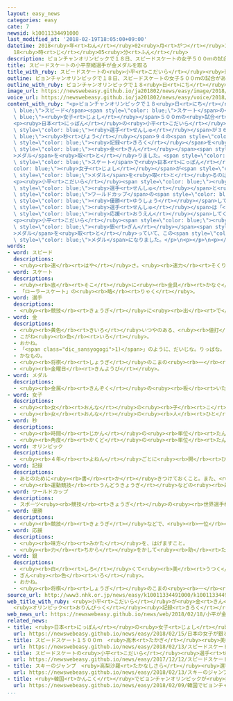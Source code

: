 ```yaml
---
layout: easy_news
categories: easy
cate: 7
newsid: k10011334491000
last_modified_at: '2018-02-19T18:05:00+09:00'
datetime: 2018<ruby>年<rt>ねん</rt></ruby>02<ruby>月<rt>がつ</rt></ruby>19<ruby>日<rt>にち</rt></ruby>
  18<ruby>時<rt>じ</rt></ruby>05<ruby>分<rt>ふん</rt></ruby>
description: ピョンチャンオリンピックで１８日、スピードスケートの女子５００ｍの試合がありました。
title: スピードスケートの小平奈緒選手が金メダルを取る
title_with_ruby: スピードスケートの<ruby>小平<rt>こだいら</rt></ruby><ruby>奈緒<rt>なお</rt></ruby><ruby>選手<rt>せんしゅ</rt></ruby>が<ruby>金<rt>きん</rt></ruby>メダルを<ruby>取<rt>と</rt></ruby>る
outline: ピョンチャンオリンピックで１８日、スピードスケートの女子５００ｍの試合がありました。
outline_with_ruby: ピョンチャンオリンピックで１８<ruby>日<rt>にち</rt></ruby>、スピードスケートの<ruby>女子<rt>じょし</rt></ruby>５００ｍの<ruby>試合<rt>しあい</rt></ruby>がありました。
image_url: https://newswebeasy.github.io/ja201802/news/easy/image/2018/02/19/k10011334491000.jpg
voice_url: https://newswebeasy.github.io/ja201802/news/easy/voice/2018/02/19/k10011334491000.mp3
content_with_ruby: "<p>ピョンチャンオリンピックで１８<ruby>日<rt>にち</rt></ruby>、<span style=\"color:\
  \ blue;\">スピード</span><span style=\"color: blue;\">スケート</span>の<span style=\"color:\
  \ blue;\"><ruby>女子<rt>じょし</rt></ruby></span>５００ｍの<ruby>試合<rt>しあい</rt></ruby>がありました。</p>\n\
  <p><ruby>日本<rt>にっぽん</rt></ruby>の<ruby>小平<rt>こだいら</rt></ruby><ruby>奈緒<rt>なお</rt></ruby><span\
  \ style=\"color: blue;\"><ruby>選手<rt>せんしゅ</rt></ruby></span>が３６<span style=\"color:\
  \ blue;\"><ruby>秒<rt>びょう</rt></ruby></span>９４の<span style=\"color: blue;\">オリンピック</span>の<ruby>新<rt>あたら</rt></ruby>しい<span\
  \ style=\"color: blue;\"><ruby>記録<rt>きろく</rt></ruby></span>を<ruby>作<rt>つく</rt></ruby>って、<span\
  \ style=\"color: blue;\"><ruby>金<rt>きん</rt></ruby></span><span style=\"color: blue;\"\
  >メダル</span>を<ruby>取<rt>と</rt></ruby>りました。<span style=\"color: blue;\">スピード</span><span\
  \ style=\"color: blue;\">スケート</span>で<ruby>日本<rt>にっぽん</rt></ruby>の<span style=\"\
  color: blue;\"><ruby>女子<rt>じょし</rt></ruby></span>が<span style=\"color: blue;\"><ruby>金<rt>きん</rt></ruby></span><span\
  \ style=\"color: blue;\">メダル</span>を<ruby>取<rt>と</rt></ruby>るのは<ruby>初<rt>はじ</rt></ruby>めてです。</p>\n\
  <p><ruby>小平<rt>こだいら</rt></ruby><span style=\"color: blue;\"><ruby>選手<rt>せんしゅ</rt></ruby></span>は<ruby>長野県<rt>ながのけん</rt></ruby>で<ruby>生<rt>う</rt></ruby>まれて、<ruby>今<rt>いま</rt></ruby>３１<ruby>歳<rt>さい</rt></ruby>です。オランダで２<ruby>年<rt>ねん</rt></ruby><ruby>世界<rt>せかい</rt></ruby>の<span\
  \ style=\"color: blue;\"><ruby>選手<rt>せんしゅ</rt></ruby></span>と<ruby>一緒<rt>いっしょ</rt></ruby>に<ruby>練習<rt>れんしゅう</rt></ruby>したあと、<ruby>日本<rt>にっぽん</rt></ruby>で<ruby>練習<rt>れんしゅう</rt></ruby>を<ruby>続<rt>つづ</rt></ruby>けています。<span\
  \ style=\"color: blue;\">ワールドカップ</span>の<span style=\"color: blue;\"><ruby>女子<rt>じょし</rt></ruby></span>５００ｍの<ruby>試合<rt>しあい</rt></ruby>で１５<ruby>回<rt>かい</rt></ruby><ruby>続<rt>つづ</rt></ruby>けて<span\
  \ style=\"color: blue;\"><ruby>優勝<rt>ゆうしょう</rt></ruby></span>しています。</p>\n<p><ruby>小平<rt>こだいら</rt></ruby><span\
  \ style=\"color: blue;\"><ruby>選手<rt>せんしゅ</rt></ruby></span>は「<ruby>自分<rt>じぶん</rt></ruby>が<ruby>持<rt>も</rt></ruby>っている<ruby>力<rt>ちから</rt></ruby>を<ruby>全部<rt>ぜんぶ</rt></ruby><ruby>出<rt>だ</rt></ruby>すことができました。<span\
  \ style=\"color: blue;\"><ruby>応援<rt>おうえん</rt></ruby></span>してくれたみんなにありがとうと<ruby>言<rt>い</rt></ruby>いたいです」と<ruby>話<rt>はな</rt></ruby>しました。</p>\n\
  <p><ruby>小平<rt>こだいら</rt></ruby><span style=\"color: blue;\"><ruby>選手<rt>せんしゅ</rt></ruby></span>は１０００ｍの<ruby>試合<rt>しあい</rt></ruby>でも<span\
  \ style=\"color: blue;\"><ruby>銀<rt>ぎん</rt></ruby></span><span style=\"color: blue;\"\
  >メダル</span>を<ruby>取<rt>と</rt></ruby>っていて、この<span style=\"color: blue;\">オリンピック</span>で２つ<ruby>目<rt>め</rt></ruby>の<span\
  \ style=\"color: blue;\">メダル</span>になりました。</p>\n<p></p>\n<p></p>"
words:
- word: スピード
  descriptions:
  - <ruby><rb>速</rb><rt>はや</rt></ruby>さ。<ruby><rb>速力</rb><rt>そくりょく</rt></ruby>。
- word: スケート
  descriptions:
  - <ruby><rb>底</rb><rt>そこ</rt></ruby>に<ruby><rb>金具</rb><rt>かなぐ</rt></ruby>の<ruby><rb>刃</rb><rt>は</rt></ruby>がついているくつをはいて、<ruby><rb>氷</rb><rt>こおり</rt></ruby>の<ruby><rb>上</rb><rt>うえ</rt></ruby>をすべるスポーツ。アイススケート。また、そのためのくつ。
  - 「ローラースケート」の<ruby><rb>略</rb><rt>りゃく</rt></ruby>。
- word: 選手
  descriptions:
  - <ruby><rb>競技</rb><rt>きょうぎ</rt></ruby>に<ruby><rb>出</rb><rt>で</rt></ruby>るために<ruby><rb>選</rb><rt>えら</rt></ruby>ばれた<ruby><rb>人</rb><rt>ひと</rt></ruby>。
- word: 金
  descriptions:
  - <ruby><rb>黄色</rb><rt>きいろ</rt></ruby>いつやのある、<ruby><rb>値打</rb><rt>ねう</rt></ruby>ちの<ruby><rb>高</rb><rt>たか</rt></ruby>い<ruby><rb>金属</rb><rt>きんぞく</rt></ruby>。こがね。
  - こがね<ruby><rb>色</rb><rt>いろ</rt></ruby>。
  - おかね。
  - 「<span class="dic_sansyogogi">1)</span>」のように、だいじな。りっぱな。
  - かなもの。
  - <ruby><rb>将棋</rb><rt>しょうぎ</rt></ruby>のこまの<ruby><rb>一</rb><rt>ひと</rt></ruby>つ。
  - <ruby><rb>金曜日</rb><rt>きんようび</rt></ruby>。
- word: メダル
  descriptions:
  - <ruby><rb>金属</rb><rt>きんぞく</rt></ruby>の<ruby><rb>板</rb><rt>いた</rt></ruby>に、<ruby><rb>絵</rb><rt>え</rt></ruby>や<ruby><rb>文字</rb><rt>もじ</rt></ruby>などをうきぼりにしたもの。<ruby><rb>記念品</rb><rt>きねんひん</rt></ruby>や<ruby><rb>賞品</rb><rt>しょうひん</rt></ruby>などにする。
- word: 女子
  descriptions:
  - <ruby><rb>女</rb><rt>おんな</rt></ruby>の<ruby><rb>子</rb><rt>こ</rt></ruby>。
  - <ruby><rb>女</rb><rt>おんな</rt></ruby>の<ruby><rb>人</rb><rt>ひと</rt></ruby>。<ruby><rb>女性</rb><rt>じょせい</rt></ruby>。
- word: 秒
  descriptions:
  - <ruby><rb>時間</rb><rt>じかん</rt></ruby>の<ruby><rb>単位</rb><rt>たんい</rt></ruby>。１<ruby><rb>分</rb><rt>ぷん</rt></ruby>の６０<ruby><rb>分</rb><rt>ぶん</rt></ruby>の１。
  - <ruby><rb>角度</rb><rt>かくど</rt></ruby>の<ruby><rb>単位</rb><rt>たんい</rt></ruby>。１<ruby><rb>分</rb><rt>ぷん</rt></ruby>の６０<ruby><rb>分</rb><rt>ぶん</rt></ruby>の１。
- word: オリンピック
  descriptions:
  - <ruby><rb>４年</rb><rt>よねん</rt></ruby>ごとに<ruby><rb>開</rb><rt>ひら</rt></ruby>かれ、<ruby><rb>世界</rb><rt>せかい</rt></ruby>じゅうの<ruby><rb>国々</rb><rt>くにぐに</rt></ruby>から<ruby><rb>選手</rb><rt>せんしゅ</rt></ruby>が<ruby><rb>参加</rb><rt>さんか</rt></ruby>する<ruby><rb>競技大会</rb><rt>きょうぎたいかい</rt></ruby>。<ruby><rb>古代</rb><rt>こだい</rt></ruby>ギリシャのオリンピアで<ruby><rb>開</rb><rt>ひら</rt></ruby>かれた<ruby><rb>古代</rb><rt>こだい</rt></ruby>オリンピックにならって、フランスのクーベルタンの<ruby><rb>力</rb><rt>ちから</rt></ruby>で、１８９６<ruby><rb>年</rb><rt>ねん</rt></ruby>にギリシャのアテネで<ruby><rb>開</rb><rt>ひら</rt></ruby>かれたのが、<ruby><rb>近代</rb><rt>きんだい</rt></ruby>オリンピックの<ruby><rb>始</rb><rt>はじ</rt></ruby>まり。<ruby><rb>五輪</rb><rt>ごりん</rt></ruby>。
- word: 記録
  descriptions:
  - あとのために<ruby><rb>書</rb><rt>か</rt></ruby>きつけておくこと。また、<ruby><rb>書</rb><rt>か</rt></ruby>きつけたもの。
  - <ruby><rb>運動競技</rb><rt>うんどうきょうぎ</rt></ruby>などの<ruby><rb>最高</rb><rt>さいこう</rt></ruby>の<ruby><rb>成績</rb><rt>せいせき</rt></ruby>。レコード。
- word: ワールドカップ
  descriptions:
  - スポーツ<ruby><rb>競技</rb><rt>きょうぎ</rt></ruby>の<ruby><rb>世界選手権大会</rb><rt>せかいせんしゅけんたいかい</rt></ruby>の<ruby><rb>優勝者</rb><rt>ゆうしょうしゃ</rt></ruby>にあたえられるカップ。また、そのカップを<ruby><rb>争</rb><rt>あらそ</rt></ruby>う<ruby><rb>大会</rb><rt>たいかい</rt></ruby>。<ruby><rb>W杯</rb><rt>ダブリューはい</rt></ruby>。
- word: 優勝
  descriptions:
  - <ruby><rb>競技</rb><rt>きょうぎ</rt></ruby>などで、<ruby><rb>一位</rb><rt>いちい</rt></ruby>で<ruby><rb>勝</rb><rt>か</rt></ruby>つこと。
- word: 応援
  descriptions:
  - <ruby><rb>味方</rb><rt>みかた</rt></ruby>を、はげますこと。
  - <ruby><rb>力</rb><rt>ちから</rt></ruby>をかして<ruby><rb>助</rb><rt>たす</rt></ruby>けること。
- word: 銀
  descriptions:
  - <ruby><rb>白</rb><rt>しろ</rt></ruby>くて<ruby><rb>美</rb><rt>うつく</rt></ruby>しいつやを<ruby><rb>持</rb><rt>も</rt></ruby>った<ruby><rb>金属</rb><rt>きんぞく</rt></ruby>。<ruby><rb>熱</rb><rt>ねつ</rt></ruby>や<ruby><rb>電気</rb><rt>でんき</rt></ruby>をよく<ruby><rb>伝</rb><rt>つた</rt></ruby>える。<ruby><rb>金</rb><rt>きん</rt></ruby>より<ruby><rb>軽</rb><rt>かる</rt></ruby>くてかたい。
  - ぎん<ruby><rb>色</rb><rt>いろ</rt></ruby>。
  - おかね。
  - <ruby><rb>将棋</rb><rt>しょうぎ</rt></ruby>のこまの<ruby><rb>一</rb><rt>ひと</rt></ruby>つ。
source_url: http://www3.nhk.or.jp/news/easy/k10011334491000/k10011334491000.html
web_title_with_ruby: <ruby>小平<rt>こだいら</rt></ruby>が<ruby>金<rt>きん</rt></ruby><ruby>メダル<rt>めだる</rt></ruby>
  <ruby>オリンピック<rt>おりんぴっく</rt></ruby><ruby>記録<rt>きろく</rt></ruby>も<ruby>更新<rt>こうしん</rt></ruby>
web_news_url: https://newswebeasy.github.io/news/web/2018/02/18/小平が金メダル-オリンピック記録も更新
related_news:
- title: <ruby>日本<rt>にっぽん</rt></ruby>の<ruby>女子<rt>じょし</rt></ruby>が<ruby>銀<rt>ぎん</rt></ruby>と<ruby>銅<rt>どう</rt></ruby>メダル　スピードスケート１０００m
  url: https://newswebeasy.github.io/news/easy/2018/02/15/日本の女子が銀と銅メダル-スピードスケート1000m
- title: スピードスケート１５００ｍ　<ruby>高木<rt>たかぎ</rt></ruby><ruby>美帆<rt>みほ</rt></ruby><ruby>選手<rt>せんしゅ</rt></ruby>が<ruby>銀<rt>ぎん</rt></ruby>メダル
  url: https://newswebeasy.github.io/news/easy/2018/02/13/スピードスケート1500m-高木美帆選手が銀メダル
- title: スピードスケートの<ruby>小平<rt>こだいら</rt></ruby><ruby>選手<rt>せんしゅ</rt></ruby>が<ruby>世界<rt>せかい</rt></ruby>で１<ruby>番<rt>ばん</rt></ruby><ruby>速<rt>はや</rt></ruby>い<ruby>記録<rt>きろく</rt></ruby>を<ruby>出<rt>だ</rt></ruby>す
  url: https://newswebeasy.github.io/news/easy/2017/12/12/スピードスケートの小平選手が世界で1番速い記録を出す
- title: スキーのジャンプ　<ruby>高梨沙羅<rt>たかなしさら</rt></ruby><ruby>選手<rt>せんしゅ</rt></ruby>が<ruby>銅<rt>どう</rt></ruby>メダル
  url: https://newswebeasy.github.io/news/easy/2018/02/13/スキーのジャンプ-高梨沙羅選手が銅メダル
- title: <ruby>韓国<rt>かんこく</rt></ruby>でピョンチャンオリンピックが<ruby>始<rt>はじ</rt></ruby>まる
  url: https://newswebeasy.github.io/news/easy/2018/02/09/韓国でピョンチャンオリンピックが始まる
...
```

